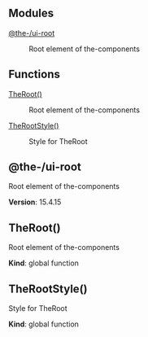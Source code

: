 <!--- Code generated by @the-/script-doc. DO NOT EDIT. -->

## Modules

<dl>
<dt><a href="#module_@the-/ui-root">@the-/ui-root</a></dt>
<dd><p>Root element of the-components</p>
</dd>
</dl>

## Functions

<dl>
<dt><a href="#TheRoot">TheRoot()</a></dt>
<dd><p>Root element of the-components</p>
</dd>
<dt><a href="#TheRootStyle">TheRootStyle()</a></dt>
<dd><p>Style for TheRoot</p>
</dd>
</dl>

<a name="module_@the-/ui-root"></a>

## @the-/ui-root
Root element of the-components

**Version**: 15.4.15  
<a name="TheRoot"></a>

## TheRoot()
Root element of the-components

**Kind**: global function  
<a name="TheRootStyle"></a>

## TheRootStyle()
Style for TheRoot

**Kind**: global function  

